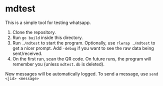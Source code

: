# mdtest

This is a simple tool for testing whatsapp.

1. Clone the repository.
2. Run `go build` inside this directory.
3. Run `./mdtest` to start the program. Optionally, use `rlwrap ./mdtest` to get a nicer prompt.
   Add `-debug` if you want to see the raw data being sent/received.
4. On the first run, scan the QR code. On future runs, the program will remember you (unless `mdtest.db` is deleted). 

New messages will be automatically logged. To send a message, use `send <jid> <message>`
